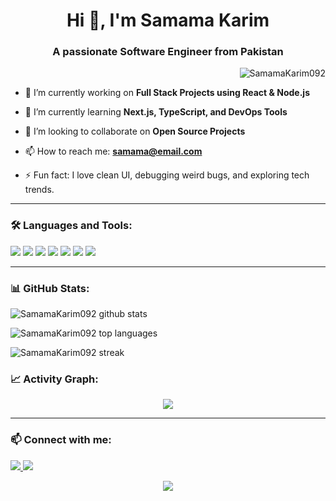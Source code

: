 <!-- Title -->
<h1 align="center">Hi 👋, I'm Samama Karim</h1>
<h3 align="center">A passionate Software Engineer from Pakistan</h3>

<!-- Profile Views -->
<p align="right">
  <img src="https://komarev.com/ghpvc/?username=SamamaKarim092&label=Profile%20views&color=0e75b6&style=flat" alt="SamamaKarim092" />
</p>

<!-- About Section -->
- 🔭 I’m currently working on **Full Stack Projects using React & Node.js**

- 🌱 I’m currently learning **Next.js, TypeScript, and DevOps Tools**

- 👯 I’m looking to collaborate on **Open Source Projects**

- 📫 How to reach me: **samama@email.com**

- ⚡ Fun fact: I love clean UI, debugging weird bugs, and exploring tech trends.

---

<!-- Tech Stack -->
### 🛠️ Languages and Tools:
<p align="left">
  <img src="https://img.shields.io/badge/Python-3776AB?style=flat&logo=python&logoColor=white" />
  <img src="https://img.shields.io/badge/Java-007396?style=flat&logo=java&logoColor=white" />
  <img src="https://img.shields.io/badge/JavaScript-F7DF1E?style=flat&logo=javascript&logoColor=black" />
  <img src="https://img.shields.io/badge/React-61DAFB?style=flat&logo=react&logoColor=black" />
  <img src="https://img.shields.io/badge/Node.js-339933?style=flat&logo=node.js&logoColor=white" />
  <img src="https://img.shields.io/badge/MySQL-4479A1?style=flat&logo=mysql&logoColor=white" />
  <img src="https://img.shields.io/badge/Linux-FCC624?style=flat&logo=linux&logoColor=black" />
</p>

---

<!-- GitHub Stats -->
### 📊 GitHub Stats:
<p align="left">
  <img src="https://github-readme-stats.vercel.app/api?username=SamamaKarim092&show_icons=true&theme=radical" alt="SamamaKarim092 github stats" />
</p>

<!-- Top Languages -->
<p align="left">
  <img src="https://github-readme-stats.vercel.app/api/top-langs/?username=SamamaKarim092&layout=compact&theme=radical" alt="SamamaKarim092 top languages" />
</p>

<!-- GitHub Streak -->
<p align="left">
  <img src="https://github-readme-streak-stats.herokuapp.com/?user=SamamaKarim092&theme=radical" alt="SamamaKarim092 streak" />
</p>

<!-- Activity Graph -->
### 📈 Activity Graph:
<p align="center">
  <img src="https://github-readme-activity-graph.vercel.app/graph?username=SamamaKarim092&theme=react-dark&hide_border=true&area=true" />
</p>

---

<!-- Contact -->
### 📫 Connect with me:
<p align="left">
  <a href="https://linkedin.com/in/YOUR_LINKEDIN" target="blank">
    <img src="https://img.shields.io/badge/-LinkedIn-blue?style=flat&logo=linkedin&logoColor=white"/>
  </a>
  <a href="mailto:samama@email.com">
    <img src="https://img.shields.io/badge/-Gmail-D14836?style=flat&logo=gmail&logoColor=white"/>
  </a>
</p>

<!-- Footer -->
<p align="center">
  <img src="https://capsule-render.vercel.app/api?type=waving&color=gradient&height=100&section=footer"/>
</p>
